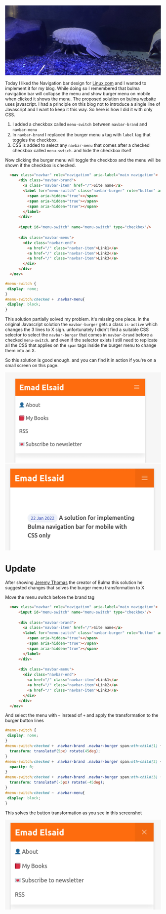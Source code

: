 ![](/public/IMG_20211114_122104.webp)

Today I liked the Navigation bar design for [Linux.com](https://www.linux.com/) and I wanted to implement it for my blog. While doing so I remembered that bulma navigation bar will collapse the menu and show burger menu on mobile when clicked it shows the menu. The proposed solution on [bulma website](https://bulma.io/documentation/components/navbar/) uses javascript. I had a principle on this blog not to introduce a single line of Javascript and I want to keep it this way. So here is how I did it with only CSS.

1. I added a checkbox called `menu-switch` between `navbar-brand` and `navbar-menu`
1. In `navbar-brand` I replaced the burger menu `a` tag with `label` tag that toggles the checkbox.
1. CSS is added to select any `navbar-menu` that comes after a checked checkbox called `menu-swtich`. and hide the checkbox itself

Now clicking the burger menu will toggle the checkbox and the menu will be shown if the checkbox is checked.

```html
  <nav class="navbar" role="navigation" aria-label="main navigation">
      <div class="navbar-brand">
        <a class="navbar-item" href="/">Site name</a>
        <label for="menu-switch" class="navbar-burger" role="button" aria-expanded="false">
          <span aria-hidden="true"></span>
          <span aria-hidden="true"></span>
          <span aria-hidden="true"></span>
        </label>
      </div>

      <input id="menu-switch" name="menu-switch" type="checkbox"/>

      <div class="navbar-menu">
        <div class="navbar-end">
          <a href="/" class="navbar-item">Link1</a>
          <a href="/" class="navbar-item">Link2</a>
          <a href="/" class="navbar-item">Link3</a>
        </div>
      </div>
  </nav>
```

```css
#menu-switch {
 display: none;
}
#menu-switch:checked + .navbar-menu{
 display: block;
}
```

This solution partially solved my problem. it's missing one piece. In the original Javascript solution the `navbar-burger` gets a class `is-active` which changes the 3 lines to X sign. unfortunately I didn't find a suitable CSS selector to select the `navbar-burger` that comes in `navbar-brand` before a checked `menu-switch`. and even if the selector exists I still need to replicate all the CSS that applies on the `span` tags inside the burger menu to change them into an X.

So this solution is good enough. and you can find it in action if you're on a small screen on this page.

![Screenshot-2022-01-22_14-05-24.webp](/public/Screenshot-2022-01-22_14-05-24.webp)
![Screenshot-2022-01-22_14-05-30.webp](/public/Screenshot-2022-01-22_14-05-30.webp)

# Update

After showing [Jeremy Thomas](https://twitter.com/jgthms) the creator of Bulma this solution he suggested changes that solves the burger menu transformation to X

Move the menu switch before the brand tag

```html
  <nav class="navbar" role="navigation" aria-label="main navigation">
      <input id="menu-switch" name="menu-switch" type="checkbox"/>

      <div class="navbar-brand">
        <a class="navbar-item" href="/">Site name</a>
        <label for="menu-switch" class="navbar-burger" role="button" aria-expanded="false">
          <span aria-hidden="true"></span>
          <span aria-hidden="true"></span>
          <span aria-hidden="true"></span>
        </label>
      </div>

      <div class="navbar-menu">
        <div class="navbar-end">
          <a href="/" class="navbar-item">Link1</a>
          <a href="/" class="navbar-item">Link2</a>
          <a href="/" class="navbar-item">Link3</a>
        </div>
      </div>
  </nav>
```

And select the menu with `~` instead of `+` and apply the transformation to the burger button lines

```css
#menu-switch {
 display: none;
}
#menu-switch:checked + .navbar-brand .navbar-burger span:nth-child(1) {
  transform: translateY(5px) rotate(45deg);
}
#menu-switch:checked + .navbar-brand .navbar-burger span:nth-child(2) {
  opacity: 0;
}
#menu-switch:checked + .navbar-brand .navbar-burger span:nth-child(3) {
  transform: translateY(-5px) rotate(-45deg);
}
#menu-switch:checked ~ .navbar-menu{
 display: block;
}
```

This solves the button transformation as you see in this screenshot

![Screenshot-2022-01-25_19-06-23.webp](/public/Screenshot-2022-01-25_19-06-23.webp)
